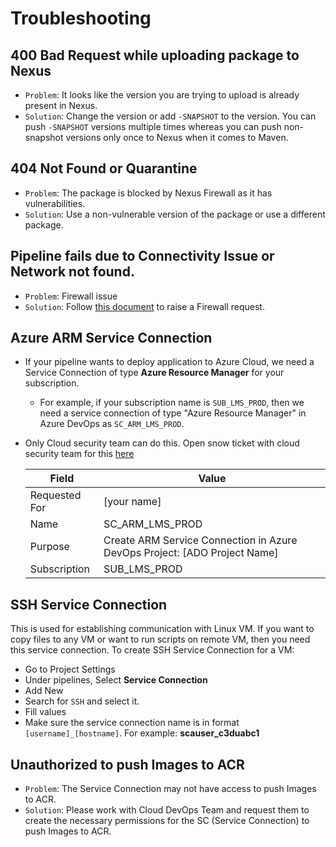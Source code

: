 # Troubleshooting

## 400 Bad Request while uploading package to Nexus
  - `Problem`: It looks like the version you are trying to upload is already present in Nexus.
  - `Solution`: Change the version or add `-SNAPSHOT` to the version. You can push `-SNAPSHOT` versions multiple times whereas you can push non-snapshot versions only once to Nexus when it comes to Maven.

## 404 Not Found or Quarantine
  - `Problem`: The package is blocked by Nexus Firewall as it has vulnerabilities. 
  - `Solution`: Use a non-vulnerable version of the package or use a different package. 

## Pipeline fails due to Connectivity Issue or Network not found.
  - `Problem`: Firewall issue
  - `Solution`: Follow [this document](./agents.md) to raise a Firewall request. 

## Azure ARM Service Connection
- If your pipeline wants to deploy application to Azure Cloud, we need a Service Connection of type **Azure Resource Manager** for your subscription. 
  - For example, if your subscription name is `SUB_LMS_PROD`, then we need a service connection of type "Azure Resource Manager" in Azure DevOps as `SC_ARM_LMS_PROD`. 

- Only Cloud security team can do this. Open snow ticket with cloud security team for this [here](https://premierprod.service-now.com/premiernow?id=dept_cat_item&sys_id=dd18f4381bbb3050be08975e034bcb37)

  | Field | Value |
  | --- | --- |
  | Requested For | [your name] | 
  | Name | SC_ARM_LMS_PROD | 
  | Purpose | Create ARM Service Connection in Azure DevOps Project: [ADO Project Name] |
  | Subscription | SUB_LMS_PROD |

## SSH Service Connection
This is used for establishing communication with Linux VM. If you want to copy files to any VM or want to run scripts on remote VM, then you need this service connection. To create SSH Service Connection for a VM:
- Go to Project Settings
- Under pipelines, Select **Service Connection**
- Add New
- Search for `SSH` and select it.
- Fill values
- Make sure the service connection name is in format `[username]_[hostname]`. For example: **scauser_c3duabc1**

## Unauthorized to push Images to ACR
- `Problem`: The Service Connection may not have access to push Images to ACR.
- `Solution`: Please work with Cloud DevOps Team and request them to create the necessary permissions for the SC (Service Connection) to push Images to ACR.
